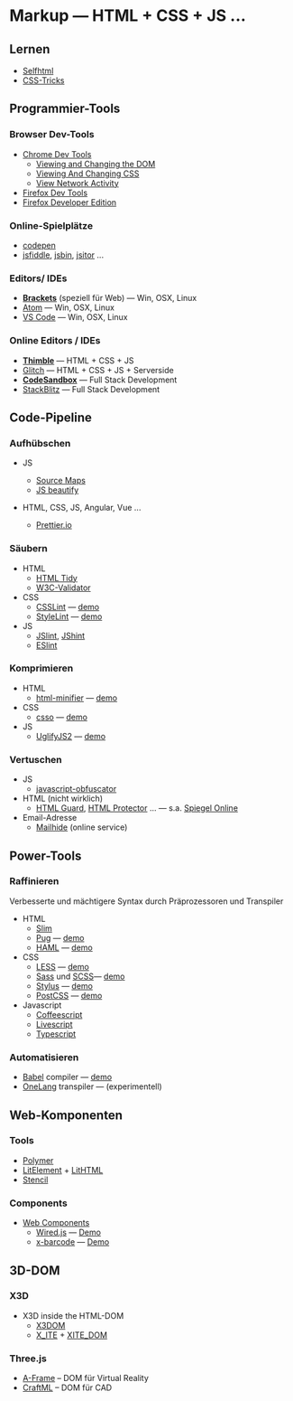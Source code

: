 # Markup — HTML + CSS + JS ...

## Lernen
- [Selfhtml](https://wiki.selfhtml.org/) 
- [CSS-Tricks](https://css-tricks.com/guides/)

## Programmier-Tools

### Browser Dev-Tools
- [Chrome Dev Tools](https://developers.google.com/web/tools/chrome-devtools)
	- [Viewing and Changing the DOM](https://developers.google.com/web/tools/chrome-devtools/dom) 
	- [Viewing And Changing CSS](https://developers.google.com/web/tools/chrome-devtools/css)
	- [View Network Activity](https://developers.google.com/web/tools/chrome-devtools/network/)
- [Firefox Dev Tools](https://developer.mozilla.org/en-US/docs/Tools)
- [Firefox Developer Edition](https://www.mozilla.org/de/firefox/developer/)

### Online-Spielplätze

- [codepen](https://codepen.io/)
- [jsfiddle](https://jsfiddle.net/), [jsbin](http://jsbin.com/), [jsitor](https://jsitor.com/) ...

### Editors/ IDEs

- **[Brackets](http://brackets.io/)** (speziell für Web) — Win, OSX, Linux
- [Atom](https://atom.io/) — Win, OSX, Linux
- [VS Code](https://code.visualstudio.com/) — Win, OSX, Linux


###  Online Editors / IDEs

- **[Thimble](https://thimble.mozilla.org)** — HTML + CSS + JS
- [Glitch](https://glitch.com/)  — HTML + CSS + JS + Serverside
- **[CodeSandbox](https://codesandbox.io/)** — Full Stack Development
- [StackBlitz](https://stackblitz.com) — Full Stack Development 

## Code-Pipeline

### Aufhübschen

- JS
	- [Source Maps](https://www.html5rocks.com/en/tutorials/developertools/sourcemaps/)
	- [JS beautify](https://github.com/beautify-web/js-beautify)

- HTML, CSS, JS, Angular, Vue ...
	- [Prettier.io](https://prettier.io/playground/)

### Säubern
- HTML
	- [HTML Tidy](http://www.html-tidy.org/)
	- [W3C-Validator](https://validator.w3.org/)
- CSS
	- [CSSLint](https://github.com/CSSLint/csslint) — [demo](http://csslint.net/)
	- [StyleLint](https://stylelint.io/) — [demo](https://stylelint.io/demo)
- JS
	- [JSlint](https://www.jslint.com/), [JShint](https://jshint.com/)
	- [ESlint](https://eslint.org/)

### Komprimieren
- HTML
	- [html-minifier](https://github.com/kangax/html-minifier/) — [demo](http://kangax.github.io/html-minifier/)
- CSS
	- [csso](https://github.com/css/csso) — [demo](https://css.github.io/csso/csso.html)
- JS
	- [UglifyJS2](http://lisperator.net/uglifyjs/) — [demo](http://lisperator.net/uglifyjs/)

### Vertuschen

- JS
	- [javascript-obfuscator](https://obfuscator.io/)
- HTML (nicht wirklich)
	- [HTML Guard](http://www.htmlguard.com/articles/about-html-source-code-encryption/), [HTML Protector](https://www.html-protector.com/encrypt/) ... — s.a. [Spiegel Online](https://davidebove.com/blog/2016/07/18/laterpay-bei-spiegel-online-umgehen/)
- Email-Adresse 
	- [Mailhide](https://mailhide.io/) (online service)


## Power-Tools

### Raffinieren

Verbesserte und mächtigere Syntax durch Präprozessoren und Transpiler

- HTML
	- [Slim](http://slim-lang.com/)
	- [Pug](https://pugjs.org/) — [demo](https://pughtml.com/)
	- [HAML](http://haml.info/) — [demo](https://haml2erb.org/)  
- CSS
	- [LESS](http://lesscss.org/) — [demo](http://lesscss.org/less-preview/)
	- [Sass](https://sass-lang.com/) und [SCSS](https://sass-lang.com/documentation/syntax)— [demo](https://www.sassmeister.com/)
	- [Stylus](http://stylus-lang.com/) — [demo](http://stylus-lang.com/try.html)
	- [PostCSS](https://postcss.org/) — [demo](https://sneakertack.github.io/postcss-playground/)
- Javascript
	- [Coffeescript](https://coffeescript.org/)
	- [Livescript](https://livescript.net/)
	- [Typescript](https://www.typescriptlang.org/)

### Automatisieren
- [Babel](https://babeljs.io/) compiler — [demo](https://babeljs.io/repl)
- [OneLang](https://ide.onelang.io/) transpiler — (experimentell)

## Web-Komponenten

### Tools

- [Polymer](https://www.polymer-project.org/) 
- [LitElement](https://lit-element.polymer-project.org/) + [LitHTML](https://lit-html.polymer-project.org/)
- [Stencil](https://stenciljs.com/)

### Components

- [Web Components](https://www.webcomponents.org/)
	- [Wired.js](https://wiredjs.com) — [Demo](https://wiredjs.com/showcase.html)
	- [x-barcode](https://github.com/girliemac/x-barcode) — [Demo](https://girliemac.com/x-barcode/)

## 3D-DOM

### X3D
- X3D inside the HTML-DOM
	- [X3DOM](https://www.x3dom.org/)
	- [X_ITE](http://create3000.de/) + [XITE_DOM](https://andreasplesch.github.io/x_ite_dom/)

### Three.js

- [A-Frame](https://aframe.io/) – DOM für Virtual Reality
- [CraftML](https://craftml.io/) – DOM für CAD

